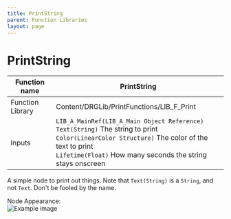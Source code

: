 ```yaml
---
title: PrintString
parent: Function Libraries
layout: page
---
```


# PrintString

| Function name | PrintString |
| --- | --- |
| Function Library | Content/DRGLib/PrintFunctions/LIB_F_Print |
| Inputs | `LIB_A_MainRef(LIB_A_Main Object Reference)`<br/>`Text(String)` The string to print<br/>`Color(LinearColor Structure)` The color of the text to print<br/>`Lifetime(Float)` How many seconds the string stays onscreen|

A simple node to print out things. Note that `Text(String)` is a `String`, and not `Text`. Don't be fooled by the name.

Node Appearance:  
![Example image](/DRGLib/Media/FullDocs/FunctionLibs/Print/PrintStringImage.png)

